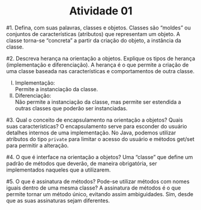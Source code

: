<h1 align="center">Atividade 01</h1>

#1. Defina, com suas palavras, classes e objetos.
Classes são “moldes” ou conjuntos de características (atributos) que representam um
objeto. A classe torna-se “concreta” a partir da criação do objeto, a instância da classe.

#2. Descreva herança na orientação a objetos. Explique os tipos de herança (implementação e diferenciação).
A herança é o que permite a criação de uma classe baseada nas características e comportamentos de outra classe.
<ol>
    <li style="list-style-type: upper-roman;">
        Implementação:
        <br>
        Permite a instanciação da classe.
    </li>
    <li style="list-style-type: upper-roman;">
        Diferenciação:
        <br>
        Não permite a instanciação da classe, mas permite ser estendida a outras classes que poderão ser instanciadas.
    </li>
</ol>

#3. Qual o conceito de encapsulamento na orientação a objetos? Quais suas características?
O encapsulamento serve para esconder do usuário detalhes internos de uma implementação. No Java, podemos utilizar atributos do tipo ```private``` para limitar o acesso do usuário e métodos get/set para permitir a alteração.

#4. O que é interface na orientação a objetos?
Uma “classe” que define um padrão de métodos que deverão, de maneira obrigatória, ser implementados naqueles que a utilizarem.

#5. O que é assinatura de métodos? Pode-se utilizar métodos com nomes iguais dentro de uma mesma classe?
A assinatura de métodos é o que permite tornar um método único, evitando assim ambiguidades. Sim, desde que as suas assinaturas sejam diferentes.

